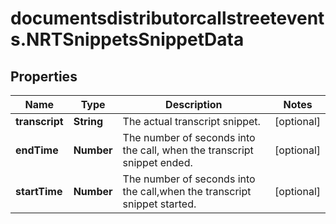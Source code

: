 # documentsdistributorcallstreetevents.NRTSnippetsSnippetData

## Properties

Name | Type | Description | Notes
------------ | ------------- | ------------- | -------------
**transcript** | **String** | The actual transcript snippet. | [optional] 
**endTime** | **Number** | The number of seconds into the call, when the transcript snippet ended. | [optional] 
**startTime** | **Number** | The number of seconds into the call,when the transcript snippet started. | [optional] 


